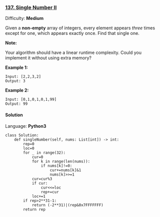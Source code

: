### [137\. Single Number II](https://leetcode.com/problems/single-number-ii/)

Difficulty: **Medium**


Given a **non-empty** array of integers, every element appears _three_ times except for one, which appears exactly once. Find that single one.

**Note:**

Your algorithm should have a linear runtime complexity. Could you implement it without using extra memory?

**Example 1:**

```
Input: [2,2,3,2]
Output: 3
```

**Example 2:**

```
Input: [0,1,0,1,0,1,99]
Output: 99
```


#### Solution

Language: **Python3**

```python3
class Solution:
    def singleNumber(self, nums: List[int]) -> int:
        rep=0
        loc=0
        for _ in range(32):
            cur=0
            for k in range(len(nums)):
                if nums[k]!=0:
                    cur+=nums[k]&1
                    nums[k]>>=1
            cur=cur%3
            if cur:
                cur<<=loc
                rep+=cur
            loc+=1
        if rep>2**31-1:
            return (-2**31)|(rep&0x7FFFFFFF)
        return rep
```